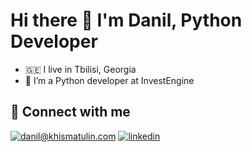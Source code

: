 # Hi there 👋 I'm Danil, Python Developer

- 🇬🇪 I live in Tbilisi, Georgia
- 🔭 I’m a Python developer at InvestEngine


## 🤝 Connect with me

[![danil@khismatulin.com](https://img.shields.io/badge/danil@khismatulin.com%20-%23E62B1E.svg?&style=for-the-badge&logo=mail.ru&logoColor=white)](mailto:danil@khismatulin.com) [![linkedin](https://img.shields.io/badge/linkedin%20-%230077B5.svg?&style=for-the-badge&logo=linkedin&logoColor=white)](https://www.linkedin.com/in/khismatulin/)
